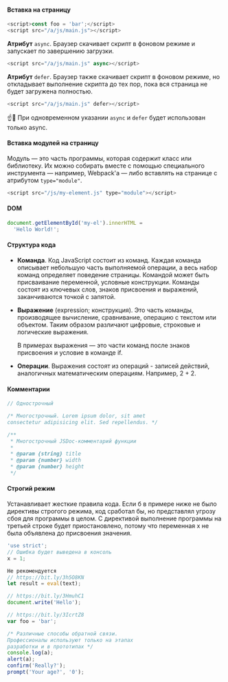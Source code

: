 #### Вставка на страницу

```javascript
<script>const foo = 'bar';</script>
<script src="/a/js/main.js"></script>
```

**Атрибут** `async`. Браузер скачивает скрипт в фоновом режиме и запускает по завершению загрузки.

```javascript
<script src="/a/js/main.js" async></script>
```

**Атрибут** `defer`. Браузер также скачивает скрипт в фоновом режиме, но откладывает выполнение скрипта до тех пор, пока вся страница не будет загружена полностью.

```javascript
<script src="/a/js/main.js" defer></script>
```

☝️🧐 При одновременном указании `async` и `defer` будет использован только async.

#### Вставка модулей на страницу

Модуль — это часть программы, которая содержит класс или библиотеку. Их можно собирать вместе с помощью специального инструмента — например, Webpack'а — либо вставлять на странице с атрибутом `type="module"`.

```javascript
<script src="/js/my-element.js" type="module"></script>
```

#### DOM

```javascript
document.getElementById('my-el').innerHTML =
  'Hello World!';
```

#### Структура кода

- **Команда**. Код JavaScript состоит из команд. Каждая команда описывает небольшую часть выполняемой операции, а весь набор команд определяет поведение страницы. Командой может быть присваивание переменной, условные конструкции. Команды состоят из ключевых слов, знаков присвоения и выражений, заканчиваются точкой с запятой.
- **Выражение** (expression; конструкция). Это часть команды, производящее вычисление, сравнивание, операцию с текстом или объектом. Таким образом различают цифровые, строковые и логические выражения.

  В примерах выражения — это части команд после знаков присвоения и условие в команде if.
- **Операции**. Выражения состоят из операций - записей действий, аналогичных математическим операциям. Например, 2 + 2.

#### Комментарии

```javascript
// Однострочный

/* Многострочный. Lorem ipsum dolor, sit amet
consectetur adipisicing elit. Sed repellendus. */

/**
 * Многострочный JSDoc-комментарий функции
 *
 * @param {string} title
 * @param {number} width
 * @param {number} height
 */
```

#### Строгий режим

Устанавливает жесткие правила кода. Если б в примере ниже не было директивы строгого режима, код сработал бы, но представлял угрозу сбоя для программы в целом. С директивой выполнение программы на третьей строке будет приостановлено, потому что переменная x не была объявлена до присвоения значения.

```javascript
'use strict';
// Ошибка будет выведена в консоль
x = 1;

Не рекомендуется
// https://bit.ly/3h5O8KN
let result = eval(text);

// https://bit.ly/3HmuhC1
document.write('Hello');

// https://bit.ly/3IcrtZ8
var foo = 'bar';

/* Различные способы обратной связи.
Профессионалы используют только на этапах
разработки и в прототипах */
console.log(a);
alert(a);
confirm('Really?');
prompt('Your age?', '0');
```
